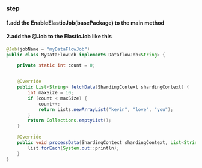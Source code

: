 ### step
#### 1.add the EnableElasticJob(basePackage) to the main method
#### 2.add the @Job to the ElasticJob like this
```java
@Job(jobName = "myDataFlowJob")
public class MyDataFlowJob implements DataflowJob<String> {

    private static int count = 0;


    @Override
    public List<String> fetchData(ShardingContext shardingContext) {
        int maxSize = 10;
        if (count < maxSize) {
            count++;
            return Lists.newArrayList("kevin", "love", "you");
        }
        return Collections.emptyList();
    }

    @Override
    public void processData(ShardingContext shardingContext, List<String> list) {
        list.forEach(System.out::println);
    }
}
```